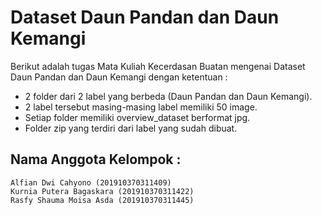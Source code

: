 # Dataset Daun Pandan dan Daun Kemangi
Berikut adalah tugas Mata Kuliah Kecerdasan Buatan mengenai Dataset Daun Pandan dan Daun Kemangi dengan ketentuan :
* 2 folder dari 2 label yang berbeda (Daun Pandan dan Daun Kemangi).
* 2 label tersebut masing-masing label memiliki 50 image.
* Setiap folder memiliki overview_dataset berformat jpg.
* Folder zip yang terdiri dari label yang sudah dibuat.


## Nama Anggota Kelompok :
```
Alfian Dwi Cahyono (201910370311409)
Kurnia Putera Bagaskara (201910370311422)
Rasfy Shauma Moisa Asda (201910370311445)
```

